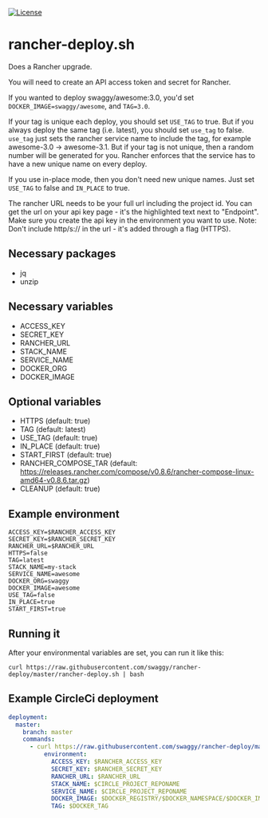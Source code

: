 [![License](http://img.shields.io/:license-mit-blue.svg)](http://doge.mit-license.org)
# rancher-deploy.sh

Does a Rancher upgrade.

You will need to create an API access token and secret for Rancher.

If you wanted to deploy swaggy/awesome:3.0, you'd set `DOCKER_IMAGE=swaggy/awesome`, and `TAG=3.0`.

If your tag is unique each deploy, you should set `USE_TAG` to true. But if you always deploy the same tag (i.e. latest), you should set `use_tag` to false. `use_tag` just sets the rancher service name to include the tag, for example awesome-3.0 -> awesome-3.1. But if your tag is not unique, then a random number will be generated for you. Rancher enforces that the service has to have a new unique name on every deploy.

If you use in-place mode, then you don't need new unique names. Just set `USE_TAG` to false and `IN_PLACE` to true.

The rancher URL needs to be your full url including the project id. You can get the url on your api key page - it's the highlighted text next to "Endpoint". Make sure you create the api key in the environment you want to use. 
Note: Don't include http/s:// in the url - it's added through a flag (HTTPS).

## Necessary packages
* jq
* unzip

## Necessary variables
* ACCESS_KEY
* SECRET_KEY
* RANCHER_URL
* STACK_NAME
* SERVICE_NAME
* DOCKER_ORG
* DOCKER_IMAGE

## Optional variables
* HTTPS (default: true)
* TAG (default: latest)
* USE_TAG (default: true)
* IN_PLACE (default: true)
* START_FIRST (default: true)
* RANCHER_COMPOSE_TAR (default: https://releases.rancher.com/compose/v0.8.6/rancher-compose-linux-amd64-v0.8.6.tar.gz)
* CLEANUP (default: true)

## Example environment
```
ACCESS_KEY=$RANCHER_ACCESS_KEY
SECRET_KEY=$RANCHER_SECRET_KEY
RANCHER_URL=$RANCHER_URL
HTTPS=false
TAG=latest
STACK_NAME=my-stack
SERVICE_NAME=awesome
DOCKER_ORG=swaggy
DOCKER_IMAGE=awesome
USE_TAG=false
IN_PLACE=true
START_FIRST=true
```

## Running it
After your environmental variables are set, you can run it like this:

`curl https://raw.githubusercontent.com/swaggy/rancher-deploy/master/rancher-deploy.sh | bash`

## Example CircleCi deployment

```yaml
deployment:
  master:
    branch: master
    commands:
      - curl https://raw.githubusercontent.com/swaggy/rancher-deploy/master/rancher-deploy.sh | bash:
          environment:
            ACCESS_KEY: $RANCHER_ACCESS_KEY
            SECRET_KEY: $RANCHER_SECRET_KEY
            RANCHER_URL: $RANCHER_URL
            STACK_NAME: $CIRCLE_PROJECT_REPONAME
            SERVICE_NAME: $CIRCLE_PROJECT_REPONAME
            DOCKER_IMAGE: $DOCKER_REGISTRY/$DOCKER_NAMESPACE/$DOCKER_IMAGE
            TAG: $DOCKER_TAG
```
